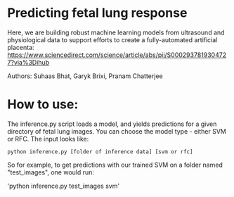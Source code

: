 # Predicting fetal lung response

Here, we are building robust machine learning models from ultrasound and physiological data to support efforts to create a fully-automated artificial placenta: https://www.sciencedirect.com/science/article/abs/pii/S0002937819304727?via%3Dihub

Authors: Suhaas Bhat, Garyk Brixi, Pranam Chatterjee

# How to use:
The inference.py script loads a model, and yields predictions for a given directory of fetal lung images. You can choose the model type - either SVM or RFC.
The input looks like:

`python inference.py [folder of inference data] [svm or rfc]`

So for example, to get predictions with our trained SVM on a folder named "test_images", one would run:

'python inference.py test_images svm'
